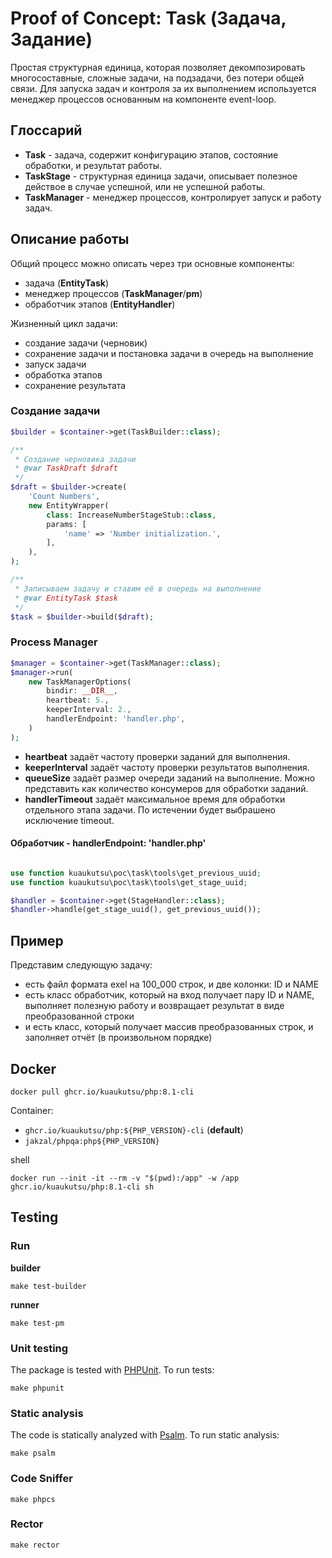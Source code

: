 # Proof of Concept: Task (Задача, Задание)

Простая структурная единица, которая позволяет декомпозировать многосоставные, сложные задачи, на подзадачи, без потери
общей связи.
Для запуска задач и контроля за их выполнением используется менеджер процессов основанным на компоненте event-loop.

## Глоссарий

- **Task** - задача, содержит конфигурацию этапов, состояние обработки, и результат работы.
- **TaskStage** - структурная единица задачи, описывает полезное действое в случае успешной, или не успешной работы.
- **TaskManager** - менеджер процессов, контролирует запуск и работу задач.

## Описание работы

Общий процесс можно описать через три основные компоненты:

- задача (**EntityTask**)
- менеджер процессов (**TaskManager**/**pm**)
- обработчик этапов (**EntityHandler**)

Жизненный цикл задачи:

- создание задачи (черновик)
- сохранение задачи и постановка задачи в очередь на выполнение
- запуск задачи
- обработка этапов
- сохранение результата

### Создание задачи

```php
$builder = $container->get(TaskBuilder::class);

/**
 * Создание черновика задачи
 * @var TaskDraft $draft
 */
$draft = $builder->create(
    'Count Numbers',
    new EntityWrapper(
        class: IncreaseNumberStageStub::class,
        params: [
            'name' => 'Number initialization.',
        ],
    ),
);

/**
 * Записываем задачу и ставим её в очередь на выполнение
 * @var EntityTask $task
 */
$task = $builder->build($draft);
```

### Process Manager

```php
$manager = $container->get(TaskManager::class);
$manager->run(
    new TaskManagerOptions(
        bindir: __DIR__,
        heartbeat: 5.,
        keeperInterval: 2.,
        handlerEndpoint: 'handler.php',
    )
);
```

- **heartbeat** задаёт частоту проверки заданий для выполнения.
- **keeperInterval** задаёт частоту проверки результатов выполнения.
- **queueSize** задаёт размер очереди заданий на выполнение. Можно представить как количество консумеров для обработки
  заданий.
- **handlerTimeout** задаёт максимальное время для обработки отдельного этапа задачи. По истечении будет выбрашено
  исключение timeout.

#### Обработчик - handlerEndpoint: 'handler.php'

```php

use function kuaukutsu\poc\task\tools\get_previous_uuid;
use function kuaukutsu\poc\task\tools\get_stage_uuid;

$handler = $container->get(StageHandler::class);
$handler->handle(get_stage_uuid(), get_previous_uuid());
```

## Пример

Представим следующую задачу:

- есть файл формата exel на 100_000 строк, и две колонки: ID и NAME
- есть класс обработчик, который на вход получает пару ID и NAME,
  выполняет полезную работу и возвращает результат в виде преобразованной строки
- и есть класс, который получает массив преобразованных строк, и заполняет отчёт (в произвольном порядке)

## Docker

```shell
docker pull ghcr.io/kuaukutsu/php:8.1-cli
```

Container:
- `ghcr.io/kuaukutsu/php:${PHP_VERSION}-cli` (**default**)
- `jakzal/phpqa:php${PHP_VERSION}`

shell

```shell
docker run --init -it --rm -v "$(pwd):/app" -w /app ghcr.io/kuaukutsu/php:8.1-cli sh
```

## Testing

### Run

**builder**

```shell
make test-builder
```

**runner**

```shell
make test-pm
```

### Unit testing

The package is tested with [PHPUnit](https://phpunit.de/). To run tests:

```shell
make phpunit
```

### Static analysis

The code is statically analyzed with [Psalm](https://psalm.dev/). To run static analysis:

```shell
make psalm
```

### Code Sniffer

```shell
make phpcs
```

### Rector

```shell
make rector
```
